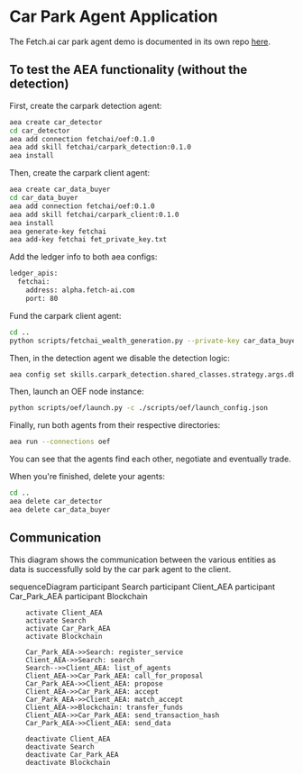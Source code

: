 # Car Park Agent Application

The Fetch.ai car park agent demo is documented in its own repo [here](https://github.com/fetchai/carpark_agent).


## To test the AEA functionality (without the detection)


First, create the carpark detection agent:
``` bash
aea create car_detector
cd car_detector
aea add connection fetchai/oef:0.1.0
aea add skill fetchai/carpark_detection:0.1.0
aea install
```

Then, create the carpark client agent:
``` bash
aea create car_data_buyer
cd car_data_buyer
aea add connection fetchai/oef:0.1.0
aea add skill fetchai/carpark_client:0.1.0
aea install
aea generate-key fetchai
aea add-key fetchai fet_private_key.txt
```

Add the ledger info to both aea configs:
``` bash
ledger_apis:
  fetchai:
    address: alpha.fetch-ai.com
    port: 80
```

Fund the carpark client agent:
``` bash
cd ..
python scripts/fetchai_wealth_generation.py --private-key car_data_buyer/fet_private_key.txt --amount 10000000000 --addr alpha.fetch-ai.com --port 80
```

Then, in the detection agent we disable the detection logic:
``` bash
aea config set skills.carpark_detection.shared_classes.strategy.args.db_is_rel_to_cwd false
```

Then, launch an OEF node instance:
``` bash
python scripts/oef/launch.py -c ./scripts/oef/launch_config.json
```

Finally, run both agents from their respective directories:
``` bash
aea run --connections oef
```

You can see that the agents find each other, negotiate and eventually trade.

When you're finished, delete your agents:
``` bash
cd ..
aea delete car_detector
aea delete car_data_buyer
```

## Communication
This diagram shows the communication between the various entities as data is successfully sold by the car park agent to the client. 

<div class="mermaid">
    sequenceDiagram
        participant Search
        participant Client_AEA
        participant Car_Park_AEA
        participant Blockchain
    
        activate Client_AEA
        activate Search
        activate Car_Park_AEA
        activate Blockchain
        
        Car_Park_AEA->>Search: register_service
        Client_AEA->>Search: search
        Search-->>Client_AEA: list_of_agents
        Client_AEA->>Car_Park_AEA: call_for_proposal
        Car_Park_AEA->>Client_AEA: propose
        Client_AEA->>Car_Park_AEA: accept
        Car_Park_AEA->>Client_AEA: match_accept
        Client_AEA->>Blockchain: transfer_funds
        Client_AEA->>Car_Park_AEA: send_transaction_hash
        Car_Park_AEA->>Client_AEA: send_data
        
        deactivate Client_AEA
        deactivate Search
        deactivate Car_Park_AEA
        deactivate Blockchain
</div>

<br />



